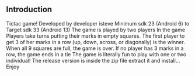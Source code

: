 ## Introduction  
Tictac game! 
Developed by developer isteve 
Minimum sdk 23 (Android 6) to
Target sdk 33 (Android 13)
The game is played by two players
In the game
Players take turns putting their marks in empty squares. 
The first player to get 3 of her marks in a row (up, down, across, or diagonally) is the winner. 
When all 9 squares are full, the game is over. 
If no player has 3 marks in a row, the game ends in a tie
The game is literally fun to play with one or two individual! 
The release version is inside the zip file extract it and install...
Enjoy 



